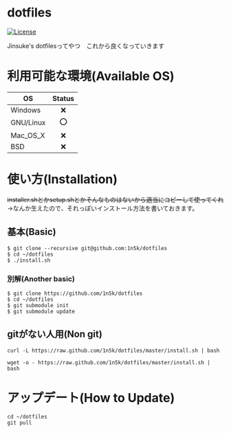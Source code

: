# dotfiles  
[![License](https://img.shields.io/badge/License-BSD%203--Clause-blue.svg)](https://opensource.org/licenses/BSD-3-Clause)  
  
Jinsuke's dotfilesってやつ　これから良くなっていきます  

# 利用可能な環境(Available OS)
|OS |Status |
|----------|:---:|
|Windows   |:x:  |
|GNU/Linux |:o:  |
|Mac_OS_X  |:x:  |
|BSD       |:x:  |


# 使い方(Installation)  
~~installer.shとかsetup.shとかそんなものはないから適当にコピーして使ってくれ~~  
→なんか生えたので、それっぽいインストール方法を書いておきます。  
## 基本(Basic)  
```
$ git clone --recursive git@github.com:1n5k/dotfiles  
$ cd ~/dotfiles
$ ./install.sh  
```
 
### 別解(Another basic)  
```  
$ git clone https://github.com/1n5k/dotfiles  
$ cd ~/dotfiles
$ git submodule init  
$ git submodule update  
```  
  
## gitがない人用(Non git)  
```  
curl -L https://raw.github.com/1n5k/dotfiles/master/install.sh | bash  
```  
```  
wget -o - https://raw.github.com/1n5k/dotfiles/master/install.sh | bash  
```  

# アップデート(How to Update)  
```
cd ~/dotfiles  
git pull  
````

